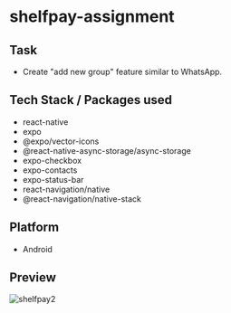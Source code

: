 # shelfpay-assignment

## Task
- Create "add new group" feature similar to WhatsApp.

## Tech Stack / Packages used
- react-native
- expo
- @expo/vector-icons
- @react-native-async-storage/async-storage
- expo-checkbox
- expo-contacts
- expo-status-bar
- react-navigation/native
- @react-navigation/native-stack

## Platform
- Android 

## Preview

![shelfpay2](https://user-images.githubusercontent.com/64675650/218385491-18592f40-f3a5-4ffe-aae1-da6a14b864b0.gif)
